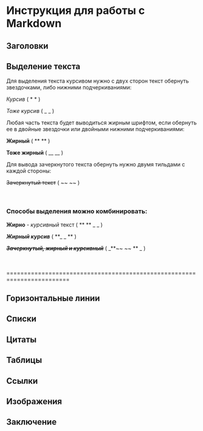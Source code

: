 # Инструкция для работы с Markdown

## Заголовки

## Выделение текста

Для выделения текста курсивом нужно с двух сторон текст обернуть звездочками, либо нижними подчеркиваниями:

*Курсив* ( * * )

_Тоже курсив_ ( _ _ )

Любая часть текста будет выводиться жирным шрифтом, если обернуть ее в двойные звездочки или двойными нижними подчеркиваниями:

**Жирный** ( ** ** )

__Тоже жирный__ ( __ __ )

Для вывода зачеркнутого текста обернуть нужно двумя тильдами с каждой стороны:

~~Зачеркнутый текст~~ ( ~~ ~~ )

ㅤ

### Способы выделения можно комбинировать:

**Жирно** - _курсивный_ текст ( ** **  _ _ )

**_Жирный курсив_** ( **_ _ ** )

_**~~Зачеркнутый, жирный и курсивный~~**_ ( _**~~  ~~ ** _ )

ㅤ

========================================================================

## Горизонтальные линии

## Списки

## Цитаты

## Таблицы

## Ссылки

## Изображения

## Заключение
